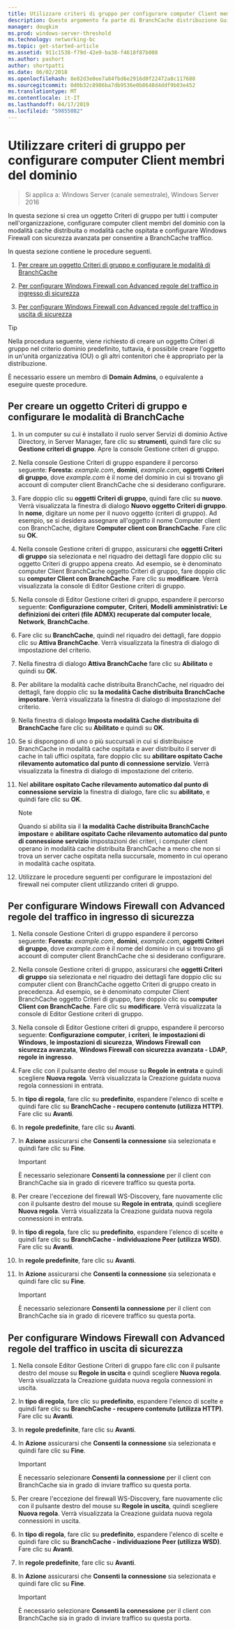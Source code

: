 ```yaml
---
title: Utilizzare criteri di gruppo per configurare computer Client membri del dominio
description: Questo argomento fa parte di BranchCache distribuzione Guide per Windows Server 2016, che illustra come distribuire BranchCache in modalità cache distribuita e ospitato per ottimizzare l'utilizzo della larghezza di banda WAN nelle succursali
manager: dougkim
ms.prod: windows-server-threshold
ms.technology: networking-bc
ms.topic: get-started-article
ms.assetid: 911c1538-f79d-42e9-ba38-f4618f87b008
ms.author: pashort
author: shortpatti
ms.date: 06/02/2018
ms.openlocfilehash: 8e82d3e0ee7a84fbd6e2916d0f22472a8c117688
ms.sourcegitcommit: 0d0b32c8986ba7db9536e0b8648d4ddf9b03e452
ms.translationtype: MT
ms.contentlocale: it-IT
ms.lasthandoff: 04/17/2019
ms.locfileid: "59855082"
---
```

# <a name="use-group-policy-to-configure-domain-member-client-computers"></a>Utilizzare criteri di gruppo per configurare computer Client membri del dominio

>Si applica a: Windows Server (canale semestrale), Windows Server 2016

In questa sezione si crea un oggetto Criteri di gruppo per tutti i computer nell'organizzazione, configurare computer client membri del dominio con la modalità cache distribuita o modalità cache ospitata e configurare Windows Firewall con sicurezza avanzata per consentire a BranchCache traffico.  
  
In questa sezione contiene le procedure seguenti.  
  
1.  [Per creare un oggetto Criteri di gruppo e configurare le modalità di BranchCache](#bkmk_gp)  
  
2.  [Per configurare Windows Firewall con Advanced regole del traffico in ingresso di sicurezza](#bkmk_inbound)  
  
3.  [Per configurare Windows Firewall con Advanced regole del traffico in uscita di sicurezza](#bkmk_outbound)  
  
> [!TIP]  
> Nella procedura seguente, viene richiesto di creare un oggetto Criteri di gruppo nel criterio dominio predefinito, tuttavia, è possibile creare l'oggetto in un'unità organizzativa (OU) o gli altri contenitori che è appropriato per la distribuzione.  
  
È necessario essere un membro di **Domain Admins**, o equivalente a eseguire queste procedure.  
  
## <a name="bkmk_gp"></a>Per creare un oggetto Criteri di gruppo e configurare le modalità di BranchCache  
  
1.  In un computer su cui è installato il ruolo server Servizi di dominio Active Directory, in Server Manager, fare clic su **strumenti**, quindi fare clic su **Gestione criteri di gruppo**. Apre la console Gestione criteri di gruppo.  
  
2.  Nella console Gestione Criteri di gruppo espandere il percorso seguente: **Foresta:** *example.com*, **domini**, *example.com*, **oggetti Criteri di gruppo**, dove  *example.com* è il nome del dominio in cui si trovano gli account di computer client BranchCache che si desiderano configurare.  
  
3.  Fare doppio clic su **oggetti Criteri di gruppo**, quindi fare clic su **nuovo**. Verrà visualizzata la finestra di dialogo **Nuovo oggetto Criteri di gruppo**. In **nome**, digitare un nome per il nuovo oggetto (criteri di gruppo). Ad esempio, se si desidera assegnare all'oggetto il nome Computer client con BranchCache, digitare **Computer client con BranchCache**. Fare clic su **OK**.  
  
4.  Nella console Gestione criteri di gruppo, assicurarsi che **oggetti Criteri di gruppo** sia selezionata e nel riquadro dei dettagli fare doppio clic su oggetto Criteri di gruppo appena creato. Ad esempio, se è denominato computer Client BranchCache oggetto Criteri di gruppo, fare doppio clic su **computer Client con BranchCache**. Fare clic su **modificare**. Verrà visualizzata la console di Editor Gestione criteri di gruppo.  
  
5.  Nella console di Editor Gestione criteri di gruppo, espandere il percorso seguente: **Configurazione computer**, **Criteri**, **Modelli amministrativi: Le definizioni dei criteri (file ADMX) recuperate dal computer locale**, **Network**, **BranchCache**.  
  
6.  Fare clic su **BranchCache**, quindi nel riquadro dei dettagli, fare doppio clic su **Attiva BranchCache**. Verrà visualizzata la finestra di dialogo di impostazione del criterio.  
  
7.  Nella finestra di dialogo **Attiva BranchCache** fare clic su **Abilitato** e quindi su **OK**.  
  
8.  Per abilitare la modalità cache distribuita BranchCache, nel riquadro dei dettagli, fare doppio clic su **la modalità Cache distribuita BranchCache impostare**. Verrà visualizzata la finestra di dialogo di impostazione del criterio.  
  
9. Nella finestra di dialogo **Imposta modalità Cache distribuita di BranchCache** fare clic su **Abilitato** e quindi su **OK**.  
  
10. Se si dispongono di uno o più succursali in cui si distribuisce BranchCache in modalità cache ospitata e aver distribuito il server di cache in tali uffici ospitata, fare doppio clic su **abilitare ospitato Cache rilevamento automatico dal punto di connessione servizio**. Verrà visualizzata la finestra di dialogo di impostazione del criterio.  
  
11. Nel **abilitare ospitato Cache rilevamento automatico dal punto di connessione servizio** la finestra di dialogo, fare clic su **abilitato**, e quindi fare clic su **OK**.  
  
    > [!NOTE]  
    > Quando si abilita sia il **la modalità Cache distribuita BranchCache impostare** e **abilitare ospitato Cache rilevamento automatico dal punto di connessione servizio** impostazioni dei criteri, i computer client operano in modalità cache distribuita BranchCache a meno che non si trova un server cache ospitata nella succursale, momento in cui operano in modalità cache ospitata.  
  
12. Utilizzare le procedure seguenti per configurare le impostazioni del firewall nei computer client utilizzando criteri di gruppo.  
  
## <a name="bkmk_inbound"></a>Per configurare Windows Firewall con Advanced regole del traffico in ingresso di sicurezza  
  
1.  Nella console Gestione Criteri di gruppo espandere il percorso seguente: **Foresta:** *example.com*, **domini**, *example.com*, **oggetti Criteri di gruppo**, dove  *example.com* è il nome del dominio in cui si trovano gli account di computer client BranchCache che si desiderano configurare.  
  
2.  Nella console Gestione criteri di gruppo, assicurarsi che **oggetti Criteri di gruppo** sia selezionata e nel riquadro dei dettagli fare doppio clic su computer client con BranchCache oggetto Criteri di gruppo creato in precedenza. Ad esempio, se è denominato computer Client BranchCache oggetto Criteri di gruppo, fare doppio clic su **computer Client con BranchCache**. Fare clic su **modificare**. Verrà visualizzata la console di Editor Gestione criteri di gruppo.  
  
3.  Nella console di Editor Gestione criteri di gruppo, espandere il percorso seguente: **Configurazione computer**, **i criteri**, **le impostazioni di Windows**, **le impostazioni di sicurezza**, **Windows Firewall con sicurezza avanzata**, **Windows Firewall con sicurezza avanzata - LDAP**, **regole in ingresso**.  
  
4.  Fare clic con il pulsante destro del mouse su **Regole in entrata** e quindi scegliere **Nuova regola**. Verrà visualizzata la Creazione guidata nuova regola connessioni in entrata.  
  
5.  In **tipo di regola**, fare clic su **predefinito**, espandere l'elenco di scelte e quindi fare clic su **BranchCache - recupero contenuto (utilizza HTTP)**. Fare clic su **Avanti**.  
  
6.  In **regole predefinite**, fare clic su **Avanti**.  
  
7.  In **Azione** assicurarsi che **Consenti la connessione** sia selezionata e quindi fare clic su **Fine**.  
  
    > [!IMPORTANT]  
    > È necessario selezionare **Consenti la connessione** per il client con BranchCache sia in grado di ricevere traffico su questa porta.  
  
8.  Per creare l'eccezione del firewall WS-Discovery, fare nuovamente clic con il pulsante destro del mouse su **Regole in entrata**, quindi scegliere **Nuova regola**. Verrà visualizzata la Creazione guidata nuova regola connessioni in entrata.  
  
9. In **tipo di regola**, fare clic su **predefinito**, espandere l'elenco di scelte e quindi fare clic su **BranchCache - individuazione Peer (utilizza WSD)**. Fare clic su **Avanti**.  
  
10. In **regole predefinite**, fare clic su **Avanti**.  
  
11. In **Azione** assicurarsi che **Consenti la connessione** sia selezionata e quindi fare clic su **Fine**.  
  
    > [!IMPORTANT]  
    > È necessario selezionare **Consenti la connessione** per il client con BranchCache sia in grado di ricevere traffico su questa porta.  
  
## <a name="bkmk_outbound"></a>Per configurare Windows Firewall con Advanced regole del traffico in uscita di sicurezza  
  
1.  Nella console Editor Gestione Criteri di gruppo fare clic con il pulsante destro del mouse su **Regole in uscita** e quindi scegliere **Nuova regola**. Verrà visualizzata la Creazione guidata nuova regola connessioni in uscita.  
  
2.  In **tipo di regola**, fare clic su **predefinito**, espandere l'elenco di scelte e quindi fare clic su **BranchCache - recupero contenuto (utilizza HTTP)**. Fare clic su **Avanti**.  
  
3.  In **regole predefinite**, fare clic su **Avanti**.  
  
4.  In **Azione** assicurarsi che **Consenti la connessione** sia selezionata e quindi fare clic su **Fine**.  
  
    > [!IMPORTANT]  
    > È necessario selezionare **Consenti la connessione** per il client con BranchCache sia in grado di inviare traffico su questa porta.  
  
5.  Per creare l'eccezione del firewall WS-Discovery, fare nuovamente clic con il pulsante destro del mouse su **Regole in uscita**, quindi scegliere **Nuova regola**. Verrà visualizzata la Creazione guidata nuova regola connessioni in uscita.  
  
6.  In **tipo di regola**, fare clic su **predefinito**, espandere l'elenco di scelte e quindi fare clic su **BranchCache - individuazione Peer (utilizza WSD)**. Fare clic su **Avanti**.  
  
7.  In **regole predefinite**, fare clic su **Avanti**.  
  
8.  In **Azione** assicurarsi che **Consenti la connessione** sia selezionata e quindi fare clic su **Fine**.  
  
    > [!IMPORTANT]  
    > È necessario selezionare **Consenti la connessione** per il client con BranchCache sia in grado di inviare traffico su questa porta.  
  


